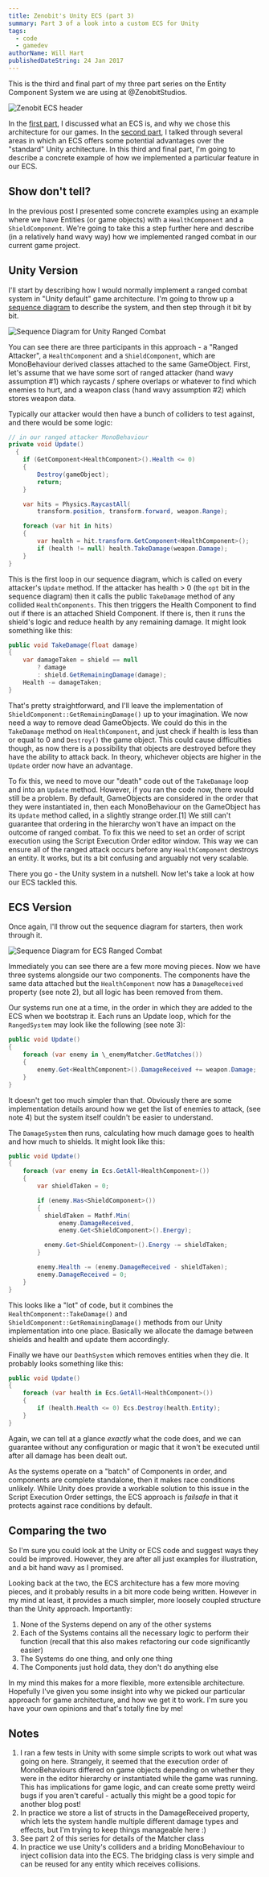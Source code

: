 ```yaml
---
title: Zenobit's Unity ECS (part 3)
summary: Part 3 of a look into a custom ECS for Unity
tags:
  - code
  - gamedev
authorName: Will Hart
publishedDateString: 24 Jan 2017
---
```


This is the third and final part of my three part series on the Entity Component
System we are using at @ZenobitStudios.

![Zenobit ECS header](/images/zenobit_ecs/ecs-background-2.png)

In the [first part](/zenobits-unity-ecs-part-1), I discussed what an ECS is, and
why we chose this architecture for our games. In the [second
part](/zenobits-unity-ecs-part-2), I talked through several areas in which an
ECS offers some potential advantages over the "standard" Unity architecture. In
this third and final part, I'm going to describe a concrete example of how we
implemented a particular feature in our ECS.

## Show don't tell?

In the previous post I presented some concrete examples using an example where
we have Entities (or game objects) with a `HealthComponent` and a
`ShieldComponent`. We're going to take this a step further here and describe (in
a relatively hand wavy way) how we implemented ranged combat in our current game
project.

## Unity Version

I'll start by describing how I would normally implement a ranged combat system
in "Unity default" game architecture. I'm going to throw up a [sequence
diagram](https://en.wikipedia.org/wiki/Sequence_diagram) to describe the system,
and then step through it bit by bit.

![Sequence Diagram for Unity Ranged Combat](/images/zenobit_ecs/unity_example-3.png)

You can see there are three participants in this approach - a "Ranged Attacker",
a `HealthComponent` and a `ShieldComponent`, which are MonoBehaviour derived
classes attached to the same GameObject. First, let's assume that we have some
sort of ranged attacker (hand wavy assumption #1) which raycasts / sphere
overlaps or whatever to find which enemies to hurt, and a weapon class (hand
wavy assumption #2) which stores weapon data.

Typically our attacker would then have a bunch of colliders to test against, and
there would be some logic:

```cs
// in our ranged attacker MonoBehaviour
private void Update()
  {
    if (GetComponent<HealthComponent>().Health <= 0)
    {
        Destroy(gameObject);
        return;
    }

    var hits = Physics.RaycastAll(
        transform.position, transform.forward, weapon.Range);

    foreach (var hit in hits)
    {
        var health = hit.transform.GetComponent<HealthComponent>();
        if (health != null) health.TakeDamage(weapon.Damage);
    }
}
```

This is the first loop in our sequence diagram, which is called on every
attacker's `Update` method. If the attacker has health > 0 (the `opt` bit in the
sequence diagram) then it calls the public `TakeDamage` method of any collided
`HealthComponents`. This then triggers the Health Component to find out if there
is an attached Shield Component. If there is, then it runs the shield's logic
and reduce health by any remaining damage. It might look something like this:

```cs
public void TakeDamage(float damage)
{
    var damageTaken = shield == null
        ? damage
        : shield.GetRemainingDamage(damage);
    Health -= damageTaken;
}
```

That's pretty straightforward, and I'll leave the implementation of
`ShieldComponent::GetRemainingDamage()` up to your imagination. We now need a
way to remove dead GameObjects. We could do this in the `TakeDamage` method on
`HealthComponent`, and just check if health is less than or equal to 0 and
`Destroy()` the game object. This could cause difficulties though, as now there
is a possibility that objects are destroyed before they have the ability to
attack back. In theory, whichever objects are higher in the `Update` order now
have an advantage.

To fix this, we need to move our "death" code out of the `TakeDamage` loop and
into an `Update` method. However, if you ran the code now, there would still be
a problem. By default, GameObjects are considered in the order that they were
instantiated in, then each MonoBehaviour on the GameObject has its `Update`
method called, in a slightly strange order.[1] We still can't guarantee that
ordering in the hierarchy won't have an impact on the outcome of ranged combat.
To fix this we need to set an order of script execution using the Script
Execution Order editor window. This way we can ensure all of the ranged attack
occurs before any `HealthComponent` destroys an entity. It works, but its a bit
confusing and arguably not very scalable.

There you go - the Unity system in a nutshell. Now let's take a look at how our
ECS tackled this.

## ECS Version

Once again, I'll throw out the sequence diagram for starters, then work through
it.

![Sequence Diagram for ECS Ranged Combat](/images/zenobit_ecs/ecs_example-6.png)

Immediately you can see there are a few more moving pieces. Now we have three
systems alongside our two components. The components have the same data attached
but the `HealthComponent` now has a `DamageReceived` property (see note 2), but
all logic has been removed from them.

Our systems run one at a time, in the order in which they are added to the ECS
when we bootstrap it. Each runs an Update loop, which for the `RangedSystem` may
look like the following (see note 3):

```cs
public void Update()
{
    foreach (var enemy in \_enemyMatcher.GetMatches())
    {
        enemy.Get<HealthComponent>().DamageReceived += weapon.Damage;
    }
}
```

It doesn't get too much simpler than that. Obviously there are some
implementation details around how we get the list of enemies to attack, (see
note 4) but the system itself couldn't be easier to understand.

The `DamageSystem` then runs, calculating how much damage goes to health and how
much to shields. It might look like this:

```cs
public void Update()
{
    foreach (var enemy in Ecs.GetAll<HealthComponent>())
    {
        var shieldTaken = 0;

        if (enemy.Has<ShieldComponent>())
        {
          shieldTaken = Mathf.Min(
              enemy.DamageReceived,
              enemy.Get<ShieldComponent>().Energy);

          enemy.Get<ShieldComponent>().Energy -= shieldTaken;
        }

        enemy.Health -= (enemy.DamageReceived - shieldTaken);
        enemy.DamageReceived = 0;
    }
}
```

This looks like a "lot" of code, but it combines the
`HealthComponent::TakeDamage()` and `ShieldComponent::GetRemainingDamage()`
methods from our Unity implementation into one place. Basically we allocate the
damage between shields and health and update them accordingly.

Finally we have our `DeathSystem` which removes entities when they die. It
probably looks something like this:

```cs
public void Update()
{
    foreach (var health in Ecs.GetAll<HealthComponent>())
    {
        if (health.Health <= 0) Ecs.Destroy(health.Entity);
    }
}
```

Again, we can tell at a glance _exactly_ what the code does, and we can
guarantee without any configuration or magic that it won't be executed until
after all damage has been dealt out.

As the systems operate on a "batch" of Components in order, and components are
complete standalone, then it makes race conditions unlikely. While Unity does
provide a workable solution to this issue in the Script Execution Order
settings, the ECS approach is _failsafe_ in that it protects against race
conditions by default.

## Comparing the two

So I'm sure you could look at the Unity or ECS code and suggest ways they could
be improved. However, they are after all just examples for illustration, and a
bit hand wavy as I promised.

Looking back at the two, the ECS architecture has a few more moving pieces, and
it probably results in a bit more code being written. However in my mind at
least, it provides a much simpler, more loosely coupled structure than the Unity
approach. Importantly:

1. None of the Systems depend on any of the other systems
2. Each of the Systems contains all the necessary logic to perform their
   function (recall that this also makes refactoring our code significantly
   easier)
3. The Systems do one thing, and only one thing
4. The Components just hold data, they don't do anything else

In my mind this makes for a more flexible, more extensible architecture.
Hopefully I've given you some insight into why we picked our particular approach
for game architecture, and how we get it to work. I'm sure you have your own
opinions and that's totally fine by me!

## Notes

1. I ran a few tests in Unity with some simple scripts to work out what was
   going on here. Strangely, it seemed that the execution order of
   MonoBehaviours differed on game objects depending on whether they were in the
   editor hierarchy or instantiated while the game was running. This has
   implications for game logic, and can create some pretty weird bugs if you
   aren't careful - actually this might be a good topic for another blog post!
2. In practice we store a list of structs in the DamageReceived property, which
   lets the system handle multiple different damage types and effects, but I'm
   trying to keep things manageable here :)
3. See part 2 of this series for details of the Matcher class
4. In practice we use Unity's colliders and a briding MonoBehaviour to inject
   collision data into the ECS. The bridging class is very simple and can be
   reused for any entity which receives collisions.
